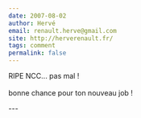 ```yaml
---
date: 2007-08-02
author: Hervé
email: renault.herve@gmail.com
site: http://herverenault.fr/
tags: comment
permalink: false
---
```


<p>RIPE NCC... pas mal !<br />
<br />
bonne chance pour ton nouveau job !<br />
</p>
---